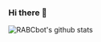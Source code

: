 ### Hi there 👋

<!--
**RABCbot/rabcbot** is a ✨ _special_ ✨ repository because its `README.md` (this file) appears on your GitHub profile.

Here are some ideas to get you started:

- 🔭 I’m currently working on ...
- 🌱 I’m currently learning ...
- 👯 I’m looking to collaborate on ...
- 🤔 I’m looking for help with ...
- 💬 Ask me about ...
- 📫 How to reach me: ...
- 😄 Pronouns: ...
- ⚡ Fun fact: ...
-->

![RABCbot's github stats](https://github-readme-stats.vercel.app/api?username=rabcbot&show_icons=true&count_private=true&include_all_commits=true&custom_title=RABCbot%21&hide_border=true&theme=vision-friendly-dark)
